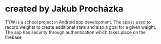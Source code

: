 # created by Jakub Procházka

TYW is a school project in Android app development. The app is used to record weights to create additional stats and also a goal for a given weight. The app has security through authentication which takes place on the firebase